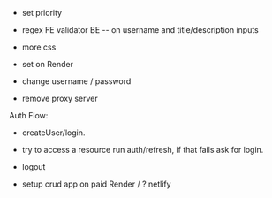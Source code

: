 - set priority

- regex FE validator BE -- on username and title/description inputs
- more css
- set on Render
- change username / password
- remove proxy server

Auth Flow:
- createUser/login.
- try to access a resource run auth/refresh, if that fails ask for login.
- logout

- setup crud app on paid Render / ? netlify

